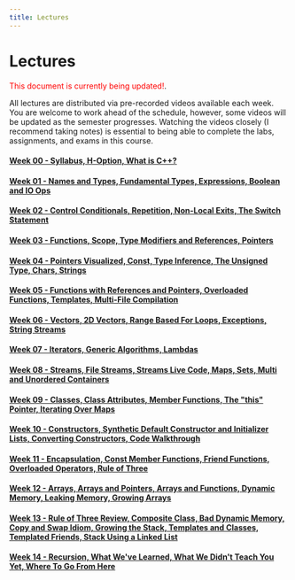 ```yaml
---
title: Lectures
---
```


# Lectures

<span style="color:red">This document is currently being updated!</span>.

All lectures are distributed via pre-recorded videos available each week. You are welcome to work ahead of the schedule, however, some videos will be updated as the semester progresses. Watching the videos closely (I recommend taking notes) is essential to being able to complete the labs, assignments, and exams in this course.

#### [Week 00 - Syllabus, H-Option, What is C++?](lectures/week00.html)

#### [Week 01 - Names and Types, Fundamental Types, Expressions, Boolean and IO Ops](lectures/week01.html)

#### [Week 02 - Control Conditionals, Repetition, Non-Local Exits, The Switch Statement](lectures/week02.html)

#### [Week 03 - Functions, Scope, Type Modifiers and References, Pointers](lectures/week03.html)

#### [Week 04 - Pointers Visualized, Const, Type Inference, The Unsigned Type, Chars, Strings](lectures/week04.html)

#### [Week 05 - Functions with References and Pointers, Overloaded Functions, Templates, Multi-File Compilation](lectures/week05.html)

#### [Week 06 - Vectors, 2D Vectors, Range Based For Loops, Exceptions, String Streams](lectures/week06.html)

#### [Week 07 - Iterators, Generic Algorithms, Lambdas](lectures/week07.html)

#### [Week 08 - Streams, File Streams, Streams Live Code, Maps, Sets, Multi and Unordered Containers](lectures/week08.html)

#### [Week 09 - Classes, Class Attributes, Member Functions, The "this" Pointer, Iterating Over Maps](lectures/week09.html)

#### [Week 10 - Constructors, Synthetic Default Constructor and Initializer Lists, Converting Constructors, Code Walkthrough](lectures/week10.html)

#### [Week 11 - Encapsulation, Const Member Functions, Friend Functions, Overloaded Operators, Rule of Three](lectures/week11.html)

#### [Week 12 - Arrays, Arrays and Pointers, Arrays and Functions, Dynamic Memory, Leaking Memory, Growing Arrays](lectures/week12.html)

#### [Week 13 - Rule of Three Review, Composite Class, Bad Dynamic Memory, Copy and Swap Idiom, Growing the Stack, Templates and Classes, Templated Friends, Stack Using a Linked List](lectures/week13.html)

#### [Week 14 - Recursion, What We've Learned, What We Didn't Teach You Yet, Where To Go From Here](lectures/week14.html)
